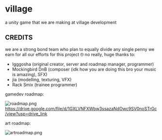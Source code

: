# village
a unity game that we are making at village development

## CREDITS

we are a strong bond team who plan to equally divide any single penny we earn for all our efforts for this project 🤓
no really, huge thanks to:
- Igggosha (original creator, server and roadmap manager, programmer)
- Mockingbird DnB (composer (idk how you are doing this bro your music is amazing), SFX)
- jia (modelling, texturing, VFX)
- Rack Smix (trainee programmer)

gamedev roadmap:

  ![roadmap.png](https://cdn.discordapp.com/attachments/1123710927284482088/1123903385377185832/roadmap.drawio_2.png)
  https://drive.google.com/file/d/1GXLVNFXWbw3ssazaNdOwc9SV0noSTrGc/view?usp=drive_link

art roadmap:

  ![artroadmap.png](https://cdn.discordapp.com/attachments/1123710927284482088/1123902608499822643/Screenshot_2023-06-29_at_10.07.33.png)
  
  
